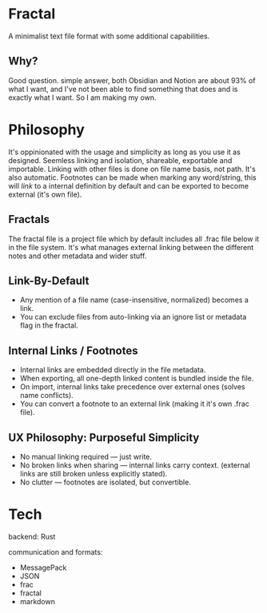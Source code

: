# Fractal
A minimalist text file format with some additional capabilities.

## Why?
Good question. simple answer, both Obsidian and Notion are about 93% of what I want, and I've not been able to find something that does and is exactly what I want. So I am making my own.

# Philosophy
It's oppinionated with the usage and simplicity as long as you use it as designed.
Seemless linking and isolation, shareable, exportable and importable.
Linking with other files is done on file name basis, not path. It's also automatic. 
Footnotes can be made when marking any word/string, this will *link* to a internal definition by default and can be exported to become external (it's own file).

## Fractals
The fractal file is a project file which by default includes all .frac file below it in the file system. It's what manages external linking between the different notes and other metadata and wider stuff.

## Link-By-Default
- Any mention of a file name (case-insensitive, normalized) becomes a link.
- You can exclude files from auto-linking via an ignore list or metadata flag in the fractal.

## Internal Links / Footnotes
- Internal links are embedded directly in the file metadata.
- When exporting, all one-depth linked content is bundled inside the file.
- On import, internal links take precedence over external ones (solves name conflicts).
- You can convert a footnote to an external link (making it it's own .frac file).

## UX Philosophy: Purposeful Simplicity
- No manual linking required — just write.
- No broken links when sharing — internal links carry context. (external links are still broken unless explicitly stated).
- No clutter — footnotes are isolated, but convertible.

# Tech
backend: Rust

communication and formats:
- MessagePack
- JSON
- frac
- fractal
- markdown
